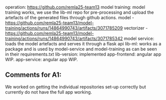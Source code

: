 operation: https://github.com/remla25-team13
model training: model training works, we use the lib-ml repo for pre-processing and upload the artefacts of the generated files through github actions.
model - https://github.com/remla25-team13/model-training/actions/runs/14864990743/artifacts/3071785209
vectorizer - https://github.com/remla25-team13/model-training/actions/runs/14864990743/artifacts/3071785342
model service: loads the model artefacts and serves it through a flask api
lib-ml: works as a package and is used by model-service and model-training as can be seen in their requirements.txt
lib-version: implemented
app-frontend: angular app WIP.
app-service: angular app WIP.
## Comments for A1:
We worked on getting the individual repositories set-up correctly but currently do not have the full app working.
